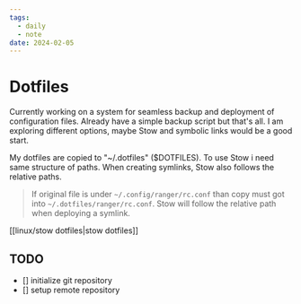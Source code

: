 ```yaml
---
tags:
  - daily
  - note
date: 2024-02-05
---
```


# Dotfiles

Currently working on a system for seamless backup and deployment of configuration files. Already have a simple backup script but that's all. I am exploring different options, maybe Stow and symbolic links would be a good start.

My dotfiles are copied to "~/.dotfiles" ($DOTFILES). To use Stow i need same structure of paths. When creating symlinks, Stow also follows the relative paths.

>If original file is under `~/.config/ranger/rc.conf` than copy must got into `~/.dotfiles/ranger/rc.conf`. Stow will follow the relative path when deploying a symlink.


[[linux/stow dotfiles|stow dotfiles]]

## TODO


- [] initialize git repository
- [] setup remote repository